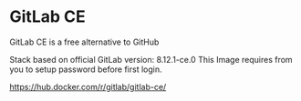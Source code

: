 # GitLab CE

GitLab CE is a free alternative to GitHub

Stack based on official GitLab version: 8.12.1-ce.0
This Image requires from you to setup password before first login.

https://hub.docker.com/r/gitlab/gitlab-ce/


